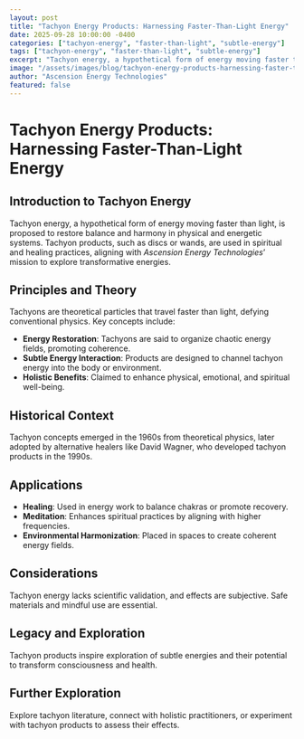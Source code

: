 ```yaml
---
layout: post
title: "Tachyon Energy Products: Harnessing Faster-Than-Light Energy"
date: 2025-09-28 10:00:00 -0400
categories: ["tachyon-energy", "faster-than-light", "subtle-energy"]
tags: ["tachyon-energy", "faster-than-light", "subtle-energy"]
excerpt: "Tachyon energy, a hypothetical form of energy moving faster than light, is proposed to restore balance and harmony in physical and energetic systems. Tachyon products, such as discs or wands, are used in spiritual and healing practices, aligning with *Ascension Energy Technologies*’ mission to explore transformative energies"
image: "/assets/images/blog/tachyon-energy-products-harnessing-faster-than-light-energy-hero.jpg"
author: "Ascension Energy Technologies"
featured: false
---
```


# Tachyon Energy Products: Harnessing Faster-Than-Light Energy

## Introduction to Tachyon Energy
Tachyon energy, a hypothetical form of energy moving faster than light, is proposed to restore balance and harmony in physical and energetic systems. Tachyon products, such as discs or wands, are used in spiritual and healing practices, aligning with *Ascension Energy Technologies*’ mission to explore transformative energies.

## Principles and Theory
Tachyons are theoretical particles that travel faster than light, defying conventional physics. Key concepts include:
- **Energy Restoration**: Tachyons are said to organize chaotic energy fields, promoting coherence.
- **Subtle Energy Interaction**: Products are designed to channel tachyon energy into the body or environment.
- **Holistic Benefits**: Claimed to enhance physical, emotional, and spiritual well-being.

## Historical Context
Tachyon concepts emerged in the 1960s from theoretical physics, later adopted by alternative healers like David Wagner, who developed tachyon products in the 1990s.

## Applications
- **Healing**: Used in energy work to balance chakras or promote recovery.
- **Meditation**: Enhances spiritual practices by aligning with higher frequencies.
- **Environmental Harmonization**: Placed in spaces to create coherent energy fields.

## Considerations
Tachyon energy lacks scientific validation, and effects are subjective. Safe materials and mindful use are essential.

## Legacy and Exploration
Tachyon products inspire exploration of subtle energies and their potential to transform consciousness and health.

## Further Exploration
Explore tachyon literature, connect with holistic practitioners, or experiment with tachyon products to assess their effects.